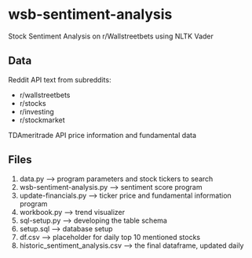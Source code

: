 # wsb-sentiment-analysis
Stock Sentiment Analysis on r/Wallstreetbets using NLTK Vader

## Data
Reddit API text from subreddits:
  - r/wallstreetbets
  - r/stocks
  - r/investing
  - r/stockmarket


TDAmeritrade API price information and fundamental data

## Files
1. data.py --> program parameters and stock tickers to search
2. wsb-sentiment-analysis.py --> sentiment score program
3. update-financials.py --> ticker price and fundamental information program
4. workbook.py --> trend visualizer
5. sql-setup.py --> developing the table schema
6. setup.sql --> database setup
7. df.csv --> placeholder for daily top 10 mentioned stocks
9. historic_sentiment_analysis.csv --> the final dataframe, updated daily
